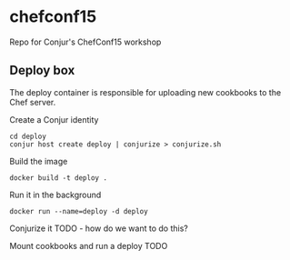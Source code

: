 # chefconf15

Repo for Conjur's ChefConf15 workshop

## Deploy box

The deploy container is responsible for uploading new cookbooks to the Chef server.

Create a Conjur identity

```
cd deploy
conjur host create deploy | conjurize > conjurize.sh
```

Build the image

```
docker build -t deploy .
```

Run it in the background
```
docker run --name=deploy -d deploy
```

Conjurize it
TODO - how do we want to do this?

Mount cookbooks and run a deploy
TODO
